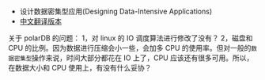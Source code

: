 # 

- 设计数据密集型应用(Designing Data-Intensive Applications)
- [中文翻译版本](https://github.com/Vonng/ddia)

 
 
关于 polarDB 的问题：
1，对 linux 的 IO 调度算法进行修改了没有？
2，磁盘和 CPU 的比例。因为数据进行压缩会小一些，会加多 CPU 的使用率。但对一般的`数据密集型`操作来说，时间大部分都花在 IO 上了，CPU 应该还有很多可用。所以，在数据大小和 CPU 使用上，有没有什么妥协？